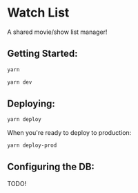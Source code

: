 # Watch List

A shared movie/show list manager!

## Getting Started:

```sh
yarn
```

```sh
yarn dev
```

## Deploying:

```sh
yarn deploy
```

When you're ready to deploy to production:

```sh
yarn deploy-prod
```

## Configuring the DB:

TODO!
